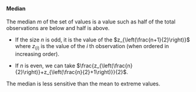#### Median

The median $m$ of the set of values is a value such as half of the total observations are below and half is above.

* If the size $n$ is odd, it is the value of the $z_{\left(\frac{n+1}{2}\right)}$ where $z_{(i)}$ is the value of the $i$ th observation (when ordered in increasing order).

* If $n$ is even, we can take $\frac{z_{\left(\frac{n}{2}\right)}+z_{\left(\frac{n}{2}+1\right)}}{2}$.

The median is less sensitive than the mean to extreme values.

